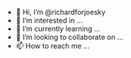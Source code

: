 - 👋 Hi, I’m @richardforjoesky
- 👀 I’m interested in ...
- 🌱 I’m currently learning ...
- 💞️ I’m looking to collaborate on ...
- 📫 How to reach me ...

<!---
richardforjoesky/richardforjoesky is a ✨ special ✨ repository because its `README.md` (this file) appears on your GitHub profile.
You can click the Preview link to take a look at your changes.
--->
